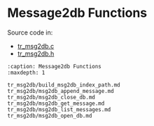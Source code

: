 # Message2db Functions

Source code in:

- [tr_msg2db.c](https://github.com/artgins/yunetas/blob/main/kernel/c/timeranger2/src/tr_msg2db.c)
- [tr_msg2db.h](https://github.com/artgins/yunetas/blob/main/kernel/c/timeranger2/src/tr_msg2db.h)

```{toctree}
:caption: Message2db Functions
:maxdepth: 1

tr_msg2db/build_msg2db_index_path.md
tr_msg2db/msg2db_append_message.md
tr_msg2db/msg2db_close_db.md
tr_msg2db/msg2db_get_message.md
tr_msg2db/msg2db_list_messages.md
tr_msg2db/msg2db_open_db.md

```
